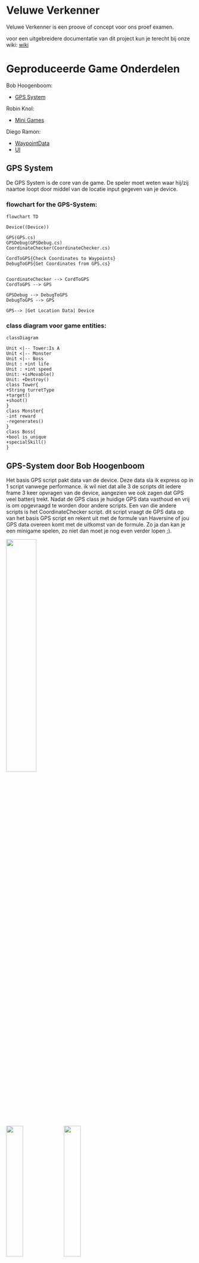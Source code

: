 # Veluwe Verkenner

Veluwe Verkenner is een proove of concept voor ons proef examen.

voor een uitgebreidere documentatie van dit project kun je terecht bij onze wiki: [wiki](https://github.com/erwinhenraat/VoorbeeldExamenRepo/wiki)

# Geproduceerde Game Onderdelen

Bob Hoogenboom:
  * [GPS System](https://github.com/DiegoR03/ProefProeveVeluwe/tree/main/ProefProeveVeluwe/Assets/Scripts/Runtime/GPS)


Robin Knol:
  * [Mini Games](https://github.com/DiegoR03/ProefProeveVeluwe/tree/main/ProefProeveVeluwe/Assets/Scripts/Runtime/Animal%20Interaction)

Diego Ramon:
  * [WaypointData](https://github.com/DiegoR03/ProefProeveVeluwe/tree/main/ProefProeveVeluwe/Assets/Scripts/Runtime/Data)
  * [UI](https://github.com/DiegoR03/ProefProeveVeluwe/tree/main/ProefProeveVeluwe/Assets/Scripts/Runtime/UI)


## GPS System

De GPS System is de core van de game. De speler moet weten waar hij/zij naartoe loopt door middel van de locatie input gegeven van je device.


### flowchart for the GPS-System:

```mermaid
flowchart TD

Device((Device))

GPS(GPS.cs)
GPSDebug(GPSDebug.cs)
CoordinateChecker(CoordinateChecker.cs)

CordToGPS{Check Coordinates to Waypoints}
DebugToGPS{Get Coordinates from GPS.cs}


CoordinateChecker --> CordToGPS
CordToGPS --> GPS

GPSDebug --> DebugToGPS
DebugToGPS --> GPS

GPS--> |Get Location Data| Device
```

### class diagram voor game entities:

```mermaid
classDiagram

Unit <|-- Tower:Is A
Unit <|-- Monster
Unit <|-- Boss
Unit : +int life
Unit : +int speed
Unit: +isMovable()
Unit: +Destroy()
class Tower{
+String turretType
+target()
+shoot()
}
class Monster{
-int reward
-regenerates()
}
class Boss{
+bool is_unique
+specialSkill()
}
```


## GPS-System door Bob Hoogenboom

Het basis GPS script pakt data van de device. Deze data sla ik express op in 1 script vanwege performance. ik wil niet dat alle 3 de scripts dit iedere frame 3 keer opvragen van de device, aangezien we ook zagen dat GPS veel batterij trekt. Nadat de GPS class je huidige GPS data vasthoud en vrij is om opgevraagd te worden door andere scripts. 
Een van die andere scripts is het CoordinateChecker script. dit script vraagt de GPS data op van het basis GPS script en rekent uit met de formule van Haversine of jou GPS data overeen komt met de uitkomst van de formule. Zo ja dan kan je een minigame spelen, zo niet dan moet je nog even verder lopen ;).

<img src=https://user-images.githubusercontent.com/55579218/224704790-e30880ed-8fa7-4c82-bf5c-fa818b06b75e.png width= 40% height = auto>
<p float="left">
  <img src=https://user-images.githubusercontent.com/55579218/226002138-180618f6-1968-4f05-bc9e-bf804b6f2dfb.png width= 30% height = auto/>
  <img src=https://user-images.githubusercontent.com/55579218/226004105-fdce8c59-5d97-4c3a-b511-958fac6d67c5.png width= 30% height = auto/>
 </p>


## Mini game door Robin Knol

De mini games is het leuke gedeelte van het spel. Waarneer de speler in de buurt komt van een dier kan hij/zij een mini game doen. Hier in kan je met het dier spelen.

## Waypoints Data door Diego Ramon

De waypoints systeem is één van de belangrijkste punten in de game, op deze manier kan de speler namelijk de mini-games spelen en weten waar hij/zij naartoe moet.
<br/>
De eerste script ```GPSWayPointData``` gebruikt drie verschillende data's die wij gebruiken om scriptable objects aan te maken. Op deze manier kunnen wij makkelijk en snel nieuwe waypoints toevoegen zonder wij allemaal losse scripts gebruiken binnen Unity. Binnen deze scriptable object kunnen wij de drie eerder genoemde data's aanpassen naar onze gewilde locatie, deze data wordt in de volgende drie values verdeelt; `WaypointName`, `LongitudeValue` en `LatitudeValue`

<img src="https://user-images.githubusercontent.com/54799111/224552192-eff3435f-db76-4805-9e82-4b5937f4a239.png" width=45% height=auto><br/>

Nadat wij al deze waypoints hebben aangemaakt stoppen wij al deze scriptable object in een lijst, dit wordt gedaan in de ```GPSRoutes``` script. Deze script vraagt alle scriptable object naar keuze aan en voegt ze samen tot één route die de speler dan kan volgen.

<img src= "https://user-images.githubusercontent.com/54799111/224552406-6c1885d9-8c3c-4bed-a6e0-1e9a48784d60.png" width=45% height=auto>
